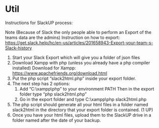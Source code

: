 # Util
Instructions for SlackUP process:

Note (Because of Slack the only people able to perform an Export of the teams data are the admins)
Instruction on how to export: https://get.slack.help/hc/en-us/articles/201658943-Export-your-team-s-Slack-history

1.	Start your Slack Export which will give you a folder of json files
2.	Download Xampp with php (unless you already have a php compiler installed)
    Download for Xampp:  https://www.apachefriends.org/download.html
3.	Put the php script “slack2html.php” inside your export folder. 
4.	The next step has 2 options:
    1.	Add  “C:\xampp\php” to your environment PATH 
        Then in the export folder type “php slack2html.php”
    2.	Go in the export folder and type C:\xampp\php slack2html.php
5.	The php script should generate all your html files in a folder named slack2html in the directory that your export folder is contained. (1 UP)
6.	Once you have your html files, upload them to the SlackUP drive in a folder named after the date of your backup.
